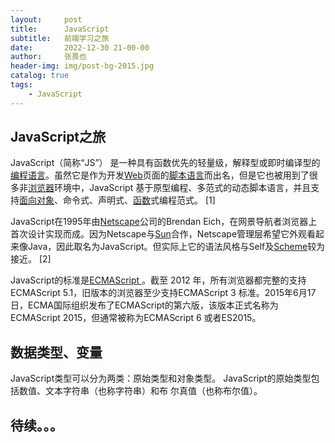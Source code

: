 ```yaml
---
layout:     post
title:      JavaScript
subtitle:   前端学习之旅
date:       2022-12-30 21-00-00
author:     张畏也
header-img: img/post-bg-2015.jpg
catalog: true
tags:
    - JavaScript
---
```


## JavaScript之旅

JavaScript（简称“JS”） 是一种具有函数优先的轻量级，解释型或即时编译型的[编程语言](https://baike.baidu.com/item/%E7%BC%96%E7%A8%8B%E8%AF%AD%E8%A8%80/9845131)。虽然它是作为开发[Web](https://baike.baidu.com/item/Web/150564)页面的[脚本语言](https://baike.baidu.com/item/%E8%84%9A%E6%9C%AC%E8%AF%AD%E8%A8%80/1379708)而出名，但是它也被用到了很多非[浏览器](https://baike.baidu.com/item/%E6%B5%8F%E8%A7%88%E5%99%A8/213911)环境中，JavaScript 基于原型编程、多范式的动态脚本语言，并且支持[面向对象](https://baike.baidu.com/item/%E9%9D%A2%E5%90%91%E5%AF%B9%E8%B1%A1/2262089)、命令式、声明式、[函数](https://baike.baidu.com/item/%E5%87%BD%E6%95%B0/301912)式编程范式。 [1] 

JavaScript在1995年由[Netscape](https://baike.baidu.com/item/Netscape/2778944)公司的Brendan Eich，在网景导航者浏览器上首次设计实现而成。因为Netscape与[Sun](https://baike.baidu.com/item/Sun/69463)合作，Netscape管理层希望它外观看起来像Java，因此取名为JavaScript。但实际上它的语法风格与Self及[Scheme](https://baike.baidu.com/item/Scheme/8379129)较为接近。 [2] 

JavaScript的标准是[ECMAScript ](https://baike.baidu.com/item/ECMAScript%20/1889420)。截至 2012 年，所有浏览器都完整的支持ECMAScript 5.1，旧版本的浏览器至少支持ECMAScript 3 标准。2015年6月17日，ECMA国际组织发布了ECMAScript的第六版，该版本正式名称为 ECMAScript 2015，但通常被称为ECMAScript 6 或者ES2015。

## 数据类型、变量

JavaScript类型可以分为两类：原始类型和对象类型。
JavaScript的原始类型包括数值、文本字符串（也称字符串）和布
尔真值（也称布尔值）。

## 待续。。。

